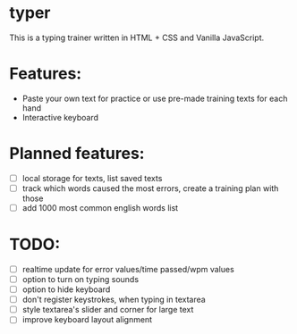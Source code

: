 # typer
This is a typing trainer written in HTML + CSS and Vanilla JavaScript.


# Features:
- Paste your own text for practice or use pre-made training texts for each hand
- Interactive keyboard


# Planned features:
- [ ] local storage for texts, list saved texts
- [ ] track which words caused the most errors, create a training plan with those
- [ ] add 1000 most common english words list

# TODO:
- [ ] realtime update for error values/time passed/wpm values
- [ ] option to turn on typing sounds
- [ ] option to hide keyboard
- [ ] don't register keystrokes, when typing in textarea
- [ ] style textarea's slider and corner for large text
- [ ] improve keyboard layout alignment